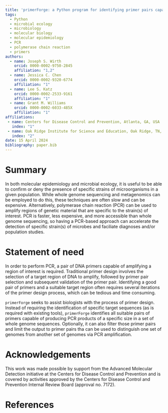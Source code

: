 ```yaml
---
title: 'primerForge: a Python program for identifying primer pairs capable of distinguishing groups of genomes from each other'
tags:
  - Python
  - microbial ecology
  - microbiology
  - molecular biology
  - molecular epidemiology
  - PCR
  - polymerase chain reaction
  - primers
authors:
  - name: Joseph S. Wirth
    orcid: 0000-0002-9750-2845
    affiliation: "1,2"
  - name: Jessica C. Chen
    orcid: 0000-0002-9320-6774
    affiliation: "1"
  - name: Lee S. Katz
    orcid: 0000-0002-2533-9161
    affiliation: "1"
  - name: Grant M. Williams
    orcid: 0000-0002-6033-485X
    affiliation: "1"
affiliations:
 - name: Centers for Disease Control and Prevention, Atlanta, GA, USA
   index: "1"
 - name: Oak Ridge Institute for Science and Education, Oak Ridge, TN, USA
   index: "2"
date: 15 April 2024
bibliography: paper.bib
---
```

# Summary
In both molecular epidemiology and microbial ecology, it is useful to be able
to confirm or deny the presence of specific strains of microorganisms in a
given population. While whole genome sequencing and metagenomics can be
employed to do this, these techniques are often slow and can be expensive.
Alternatively, polymerase chain reaction (PCR) can be used to amplify regions
of genetic material that are specific to the strain(s) of  interest. PCR is
faster, less expensive, and more accessible than whole genome sequencing, so
having a PCR-based approach can accelerate the detection of specific strain(s)
of microbes and faciliate diagnoses and/or population studies.

# Statement of need
In order to perform PCR, a pair of DNA primers capable of amplifying a region
of interest is required. Traditional primer design involves the selection of a
target region of DNA to amplify, followed by primer pair selection and
subsequent validation of the primer pair. Identifying a good pair of primers
and a suitable target region often requires several iterations of the primer
design process, which can be tedious and time consuming.

`primerForge` seeks to assist biologists with the process of primer design.
Instead of requiring the identification of specific target sequences (as is
required with existing tools), `primerForge` identifies all suitable pairs of
primers capable of producing PCR products of a specific size in a set of whole
genome sequences. Optionally, it can also filter those primer pairs and limit
the output to primer pairs tha can be used to distinguish one set of genomes
from another set of genomes via PCR amplification.

# Acknowledgements
This work was made possible by support from the Advanced Molecular Detection
initiative at the Centers for Disease Control and Prevention and is covered by
activities approved by the Centers for Disease Control and Prevention Internal
Review Board (approval no. 7172).

# References
